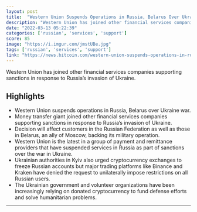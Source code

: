 ```yaml
---
layout: post
title:  "Western Union Suspends Operations in Russia, Belarus Over Ukraine War"
description: "Western Union has joined other financial services companies supporting sanctions in response to Russia’s invasion of Ukraine."
date: "2022-03-13 05:22:39"
categories: ['russian', 'services', 'support']
score: 85
image: "https://i.imgur.com/jmstUBe.jpg"
tags: ['russian', 'services', 'support']
link: "https://news.bitcoin.com/western-union-suspends-operations-in-russia-belarus-over-ukraine-war/"
---
```


Western Union has joined other financial services companies supporting sanctions in response to Russia’s invasion of Ukraine.

## Highlights

- Western Union suspends operations in Russia, Belarus over Ukraine war.
- Money transfer giant joined other financial services companies supporting sanctions in response to Russia’s invasion of Ukraine.
- Decision will affect customers in the Russian Federation as well as those in Belarus, an ally of Moscow, backing its military operation.
- Western Union is the latest in a group of payment and remittance providers that have suspended services in Russia as part of sanctions over the war in Ukraine.
- Ukrainian authorities in Kyiv also urged cryptocurrency exchanges to freeze Russian accounts but major trading platforms like Binance and Kraken have denied the request to unilaterally impose restrictions on all Russian users.
- The Ukrainian government and volunteer organizations have been increasingly relying on donated cryptocurrency to fund defense efforts and solve humanitarian problems.

---
